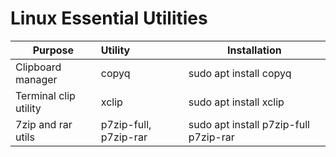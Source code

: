 # Linux Essential Utilities



| Purpose               | Utility               | Installation                          |
| --------------------- | :-------------------- | ------------------------------------- |
| Clipboard manager     | copyq                 | sudo apt install copyq                |
| Terminal clip utility | xclip                 | sudo apt install xclip                |
| 7zip and rar utils    | p7zip-full, p7zip-rar | sudo apt install p7zip-full p7zip-rar |




